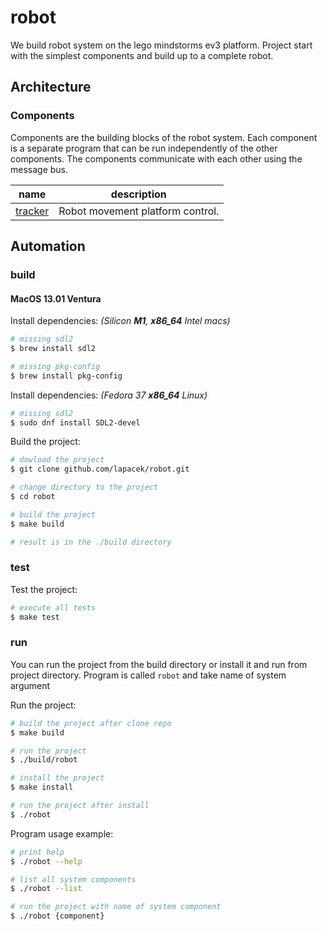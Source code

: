 # robot

We build robot system on the lego mindstorms ev3 platform.
Project start with the simplest components and build up to a complete robot.

## Architecture

### Components

Components are the building blocks of the robot system. Each component is a separate program that can be run independently of the other components. The components communicate with each other using the message bus.

name | description
--- | ---
[tracker](#tracker) | Robot movement platform control.

## Automation

### build

#### MacOS 13.01 Ventura

Install dependencies: *(Silicon **M1**, **x86_64** Intel macs)*

```bash
# missing sdl2
$ brew install sdl2

# missing pkg-config
$ brew install pkg-config
```

Install dependencies: *(Fedora 37 **x86_64** Linux)*

```bash
# missing sdl2
$ sudo dnf install SDL2-devel
```

Build the project:

```bash
# dowload the project
$ git clone github.com/lapacek/robot.git

# change directory to the project
$ cd robot

# build the project
$ make build

# result is in the ./build directory
```

### test

Test the project:

```bash
# execute all tests
$ make test
```

### run

You can run the project from the build directory or install it and run from project directory.
Program is called `robot` and take name of system argument 

Run the project:

```bash
# build the project after clone repo
$ make build

# run the project
$ ./build/robot

# install the project
$ make install

# run the project after install
$ ./robot
```

Program usage example:

```bash
# print help
$ ./robot --help

# list all system components
$ ./robot --list

# run the project with name of system component
$ ./robot {component}
```
